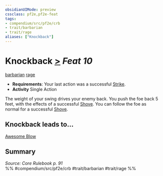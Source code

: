 ```yaml
---
obsidianUIMode: preview
cssclass: pf2e,pf2e-feat
tags:
- compendium/src/pf2e/crb
- trait/barbarian
- trait/rage
aliases: ["Knockback"]
---
```

# Knockback  [>](../../Rules/core-rulebook/chapter-9-playing-the-game.md#Actions "Single Action") *Feat 10*  
[barbarian](../../Rules/traits/barbarian.md)  [rage](../../Rules/traits/rage.md)  

- **Requirements**: Your last action was a successful [Strike](../../Rules/actions/strike.md).
- **Activity** Single Action

The weight of your swing drives your enemy back. You push the foe back 5 feet, with the effects of a successful [Shove](../../Rules/actions/shove.md). You can follow the foe as normal for a successful [Shove](../../Rules/actions/shove.md).

## Knockback leads to...

[Awesome Blow](awesome-blow.md)

## Summary

*Source: Core Rulebook p. 91*  
%% #compendium/src/pf2e/crb #trait/barbarian #trait/rage %%